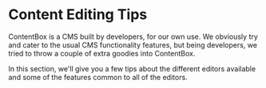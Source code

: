 # Content Editing Tips

ContentBox is a CMS built by developers, for our own use. We obviously try and cater to the usual CMS functionality features, but being developers, we tried to throw a couple of extra goodies into ContentBox.

In this section, we'll give you a few tips about the different editors available and some of the features common to all of the editors.

